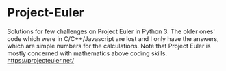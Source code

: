 # Project-Euler

Solutions for few challenges on Project Euler in Python 3.
The older ones' code which were in C/C++/Javascript are lost and I only have the answers, which are simple numbers for the calculations.
Note that Project Euler is mostly concerned with mathematics above coding skills.
https://projecteuler.net/
